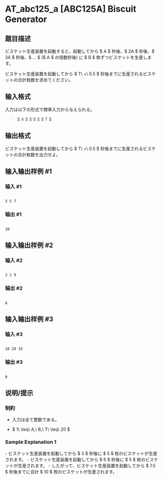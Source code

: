 # AT_abc125_a [ABC125A] Biscuit Generator

## 题目描述

[problemUrl]: https://atcoder.jp/contests/abc125/tasks/abc125_a

ビスケット生産装置を起動すると、起動してから $ A $ 秒後、$ 2A $ 秒後、$ 3A $ 秒後、$ ... $ ($ A $ の倍数秒後) に $ B $ 枚ずつビスケットを生産します。

ビスケット生産装置を起動してから $ T\ +\ 0.5 $ 秒後までに生産されるビスケットの合計枚数を求めてください。

## 输入格式

入力は以下の形式で標準入力から与えられる。

> $ A $ $ B $ $ T $

## 输出格式

ビスケット生産装置を起動してから $ T\ +\ 0.5 $ 秒後までに生産されるビスケットの合計枚数を出力せよ。

## 输入输出样例 #1

### 输入 #1

```
3 5 7
```

### 输出 #1

```
10
```

## 输入输出样例 #2

### 输入 #2

```
3 2 9
```

### 输出 #2

```
6
```

## 输入输出样例 #3

### 输入 #3

```
20 20 19
```

### 输出 #3

```
0
```

## 说明/提示

### 制約

- 入力は全て整数である。
- $ 1\ \leq\ A,\ B,\ T\ \leq\ 20 $

### Sample Explanation 1

\- ビスケット生産装置を起動してから $ 3 $ 秒後に $ 5 $ 枚のビスケットが生産されます。 - ビスケット生産装置を起動してから $ 6 $ 秒後に $ 5 $ 枚のビスケットが生産されます。 - したがって、ビスケット生産装置を起動してから $ 7.5 $ 秒後までに合計 $ 10 $ 枚のビスケットが生産されます。